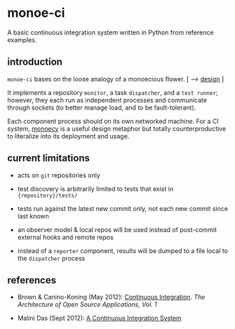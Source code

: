 # monoe-ci

A basic continuous integration system written in Python from reference examples.


## introduction

`monoe-ci` bases on the loose analogy of a monoecious flower. [ --> [design](./DESIGN.md) ]

It implements a repository `monitor`, a task `dispatcher`, and a `test runner`; however, they each run as independent processes and communicate through sockets (to better manage load, and to be fault-tolerant).

Each component process should on its own networked machine. For a CI system, [monoecy](https://vimeo.com/219945413) is a useful design metaphor but totally counterproductive to literalize into its deployment and usage.


## current limitations

* acts on `git` repositories only

* test discovery is arbitrarily limited to tests that exist in `{repository}/tests/`

* tests run against the latest new commit only, not each new commit since last known

* an observer model & local repos will be used instead of post-commit external hooks and remote repos

* instead of a `reporter` component, results will be dumped to a file local to the `dispatcher` process


## references

* Brown & Canino-Koning (May 2012): [Continuous Integration](https://www.aosabook.org/en/integration.html). *The Architecture of Open Source Applications, Vol. 1*

* Malini Das (Sept 2012): [A Continuous Integration System](http://aosabook.org/en/500L/a-continuous-integration-system.html)
